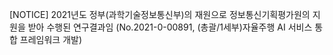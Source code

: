 [NOTICE]
2021년도 정부(과학기술정보통신부)의 재원으로 정보통신기획평가원의 지원을 받아 수행된 연구결과임
(No.2021-0-00891, (총괄/1세부)자율주행 AI 서비스 통합 프레임워크 개발)